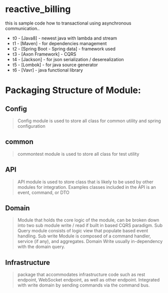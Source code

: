 # reactive_billing
this is sample code how to transactional using asynchronous communication.. 

  * t0 - [Java8] - newest java with lambda and stream
  * t1 - [Maven] - for dependencies management
  * t2 - [Spring Boot - Spring data] - framework used
  * t3 - [Axon Framework] - CQRS
  * t4 - [Jackson] - for json serialization / deserealization
  * t5 - [Lombok] - for java source generator
  * t6 - [Vavr] - java functional library
  
  # Packaging Structure of Module:
  ## Config
  > Config module is used to store all class for common utility and spring configuration
  
  ## common
  > commontest module is used to store all class for test utility
  
  ## API
  > API module is used to store class that is likely to be used by other modules for integration. Examples classes included in the API is an event, command, or DTO
  
  ## Domain
  > Module that holds the core logic of the module, can be broken down into two sub module write / read if built in based CQRS paradigm. Sub Query module consists of logic view that populate based event handling. Sub write Module is composed of a command handler, service (if any), and aggregates. Domain Write usually in-dependency with the domain query.
  
  ## Infrastructure
  > package that accommodates infrastructure code such as rest endpoint, WebSocket endpoint, as well as other endpoint. Integrated with write domain by sending commands via the command bus.